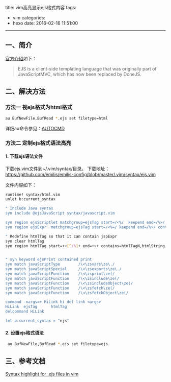 title: vim高亮显示ejs格式内容
tags:
  - vim
categories:
  - hexo
date: 2016-02-16 11:51:00
---

## 一、简介
[官方介绍](http://www.embeddedjs.com/)如下：
> EJS is a client-side templating language that was originally part of JavaScriptMVC, which has now been replaced by DoneJS.


## 二、解决方法

### 方法一 视ejs格式为html格式
``` bash
au BufNewFile,BufRead *.ejs set filetype=html
```

详细au命令参见：[AUTOCMD](http://vimcdoc.sourceforge.net/doc/autocmd.html)


### 方法二 定制ejs格式语法高亮

#### 1. 下载ejs语法文件
下载ejs.vim文件到~/.vim/syntax/目录。
下载地址：https://github.com/emilis/emilis-config/blob/master/.vim/syntax/ejs.vim

文件内容如下：
``` bash
runtime! syntax/html.vim
unlet b:current_syntax

" Include Java syntax
syn include @ejsJavaScript syntax/javascript.vim

syn region ejsScriptlet matchgroup=ejsTag start=/<%/  keepend end=/%>/ contains=@ejsJavaScript
syn region ejsExpr	matchgroup=ejsTag start=/<%=/ keepend end=/%>/ contains=@ejsJavaScript

" Redefine htmlTag so that it can contain jspExpr
syn clear htmlTag
syn region htmlTag start=+<[^/%]+ end=+>+ contains=htmlTagN,htmlString,htmlArg,htmlValue,htmlTagError,htmlEvent,htmlCssDefinition,@htmlPreproc,@htmlArgCluster,ejsExpr,javaScript


" syn keyword ejsPrint contained print
syn match javaScriptType        /\<\zsvars\ze\./
syn match javaScriptSpecial     /\<\zsexports\ze\./
syn match javaScriptFunction    /\<\zsprint\ze(/
syn match javaScriptFunction    /\<\zsinclude\ze(/
syn match javaScriptFunction    /\<\zsincludeObject\ze(/
syn match javaScriptFunction    /\<\zsfetch\ze(/
syn match javaScriptFunction    /\<\zsfetchObject\ze(/

command -nargs=+ HiLink hi def link <args>
HiLink  ejsTag      htmlTag
delcommand HiLink

let b:current_syntax = "ejs"
```

#### 2. 设置ejs格式语法
``` bash
 au BufNewFile,BufRead *.ejs set filetype=ejs
```


## 三、参考文档
[Syntax highlight for .ejs files in vim](http://stackoverflow.com/questions/4597721/syntax-highlight-for-ejs-files-in-vim)
